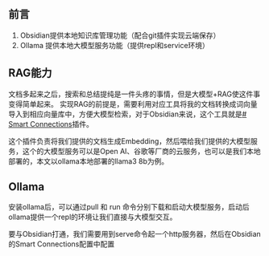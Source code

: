 ## 前言
1. Obsidian提供本地知识库管理功能（配合git插件实现云端保存）
2. Ollama 提供本地大模型服务功能（提供repl和service环境）
## RAG能力

文档多起来之后，搜索和总结提纯是一件头疼的事情，但是大模型+RAG使这件事变得简单起来。
实现RAG的前提是，需要利用对应工具将我的文档转换成词向量导入到相应向量库中，方便大模型检索，对于Obsidian来说，这个工具就是[# Smart Connections](https://github.com/brianpetro/obsidian-smart-connections)插件。

这个插件负责将我们提供的文档生成Embedding，然后喂给我们提供的大模型服务，这个的大模型服务可以是Open AI、谷歌等厂商的云服务，也可以是我们本地部署的，本文以ollama本地部署的llama3 8b为例。

## Ollama

安装ollama后，可以通过pull 和 run 命令分别下载和启动大模型服务，启动后ollama提供一个repl的环境让我们直接与大模型交互。

要与Obsidian打通，我们需要用到serve命令起一个http服务器，然后在Obsidian的Smart Connections配置中配置



